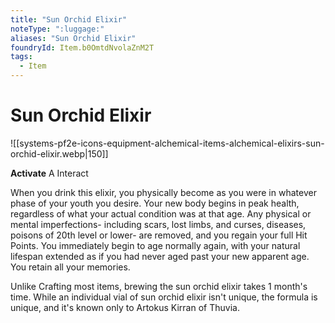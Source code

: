 ```yaml
---
title: "Sun Orchid Elixir"
noteType: ":luggage:"
aliases: "Sun Orchid Elixir"
foundryId: Item.b0OmtdNvolaZnM2T
tags:
  - Item
---
```


# Sun Orchid Elixir
![[systems-pf2e-icons-equipment-alchemical-items-alchemical-elixirs-sun-orchid-elixir.webp|150]]

**Activate** A Interact

When you drink this elixir, you physically become as you were in whatever phase of your youth you desire. Your new body begins in peak health, regardless of what your actual condition was at that age. Any physical or mental imperfections- including scars, lost limbs, and curses, diseases, poisons of 20th level or lower- are removed, and you regain your full Hit Points. You immediately begin to age normally again, with your natural lifespan extended as if you had never aged past your new apparent age. You retain all your memories.

Unlike Crafting most items, brewing the sun orchid elixir takes 1 month's time. While an individual vial of sun orchid elixir isn't unique, the formula is unique, and it's known only to Artokus Kirran of Thuvia.
